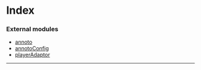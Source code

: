 

# Index

### External modules

* [annoto](modules/annoto.md)
* [annotoConfig](modules/annotoconfig.md)
* [playerAdaptor](modules/playeradaptor.md)

---

